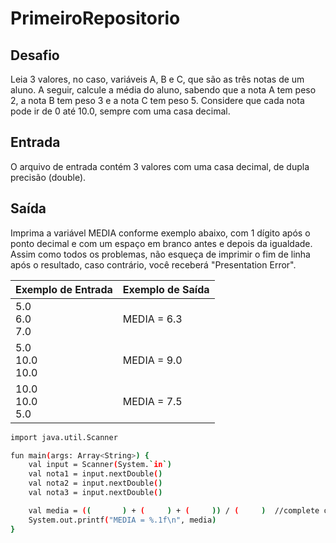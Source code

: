 # PrimeiroRepositorio

## Desafio

Leia 3 valores, no caso, variáveis A, B e C, que são as três notas de um aluno. A seguir, calcule a média do aluno, sabendo que a nota A tem peso 2, a nota B tem peso 3 e a nota C tem peso 5. Considere que cada nota pode ir de 0 até 10.0, sempre com uma casa decimal.

## Entrada

O arquivo de entrada contém 3 valores com uma casa decimal, de dupla precisão (double).

## Saída

Imprima a variável MEDIA conforme exemplo abaixo, com 1 dígito após o ponto decimal e com um espaço em branco antes e depois da igualdade. Assim como todos os problemas, não esqueça de imprimir o fim de linha após o resultado, caso contrário, você receberá "Presentation Error".

| Exemplo de Entrada | Exemplo de Saída|
| ---|--- |
| 5.0<br />6.0<br />7.0 | MEDIA = 6.3 |
| 5.0<br />10.0<br />10.0 | MEDIA = 9.0 |
| 10.0<br />10.0<br />5.0 | MEDIA = 7.5 |


```bash
import java.util.Scanner

fun main(args: Array<String>) {
    val input = Scanner(System.`in`)
    val nota1 = input.nextDouble()
    val nota2 = input.nextDouble()
    val nota3 = input.nextDouble()

    val media = ((       ) + (     ) + (     )) / (     )  //complete os espaços em branco
    System.out.printf("MEDIA = %.1f\n", media)
}
```
